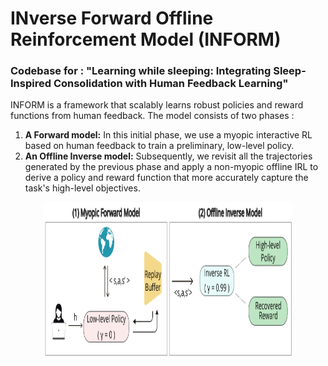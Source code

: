 # INverse Forward Offline Reinforcement Model (INFORM)

### Codebase for : "Learning while sleeping: Integrating Sleep-Inspired Consolidation with Human Feedback Learning"

INFORM is a framework that scalably learns robust policies and reward functions from human feedback. The model consists of two phases : 
1. **A Forward model:** In this initial phase, we use a myopic interactive RL based on human feedback to train a preliminary, low-level policy.
2. **An Offline Inverse model:** Subsequently, we revisit all the trajectories generated by the previous phase and apply a non-myopic offline IRL to derive a policy and reward function that more accurately capture the task's high-level objectives.

<p align="center">
  <img src="INFORM-1.png" alt="Descriptive Alt Text" width="400" height="250"/>
</p>
